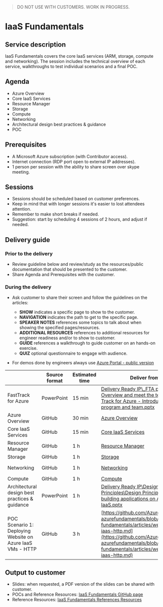 > DO NOT USE WITH CUSTOMERS. WORK IN PROGRESS.

# IaaS Fundamentals

## Service description

IaaS Fundamentals covers the core IaaS services (ARM, storage, compute and networking). The session includes the technical overview of each service, walkthroughs to test individual scenarios and a final POC.


## Agenda

* Azure Overview
* Core IaaS Services
* Resource Manager
* Storage 
* Compute
* Networking
* Architectural design best practices & guidance
* POC


## Prerequisites
* A Microsoft Azure subscription (with Contributor access).
* Internet connection (RDP port open to external IP addresses).
* 1 person per session with the ability to share screen over skype meeting.


## Sessions

* Sessions should be scheduled based on customer preferences.
* Keep in mind that with longer sessions it's easier to lost attendees attention.
* Remember to make short breaks if needed.
* Suggestion: start by scheduling 4 sessions of 2 hours, and adjust if needed.


## Delivery guide

### Prior to the delivery

* Review guideline below and review/study as the resources/public documentation that should be presented to the customer.
* Share Agenda and Prerequisites with the customer.

### During the delivery

* Ask customer to share their screen and follow the guidelines on the articles:
    * **SHOW** indicates a specific page to show to the customer.
    * **NAVIGATION** indicates the path to get to the specific page.
    * **SPEAKER NOTES** references some topics to talk about when showing the specified pages/resources. 
    * **ADDITIONAL RESOURCES** references to additional resources for engineer readiness and/or to show to customer.
    * **GUIDE** references a walkthrough to guide customer on an hands-on exercise.
    * **QUIZ** optional questionnaire to engage with audience.
    
* For demos done by engineers always use [Azure Portal - public version](https://portal.azure.com/?feature.customportal=false)


|                     | Source format | Estimated time | Deliver from  | Readiness Resources |
| -------------       | ------------- | -------------  | ------------- | -------------       |
| FastTrack for Azure | PowerPoint    | 15 min         | [Delivery Ready IP\\_FTA program Overview and meet the team\Fast Track for Azure - Introduction to the program and team.pptx](https://microsoft.sharepoint.com/:p:/t/fasttrackforazure/CE/EcazqrisnQ9HtMeUpJJ3qhwBidLwLxU3YR--unHegKsdeg?e=ec5f9090fcc641238f3a683942df2b5b)   | | 
| Azure Overview      | GitHub        | 30 min         | [Azure Overview](azure-overview.md) | [Azure Boot Camp - Technical Overview by Mark Russinovich](https://microsoft.sharepoint.com/sites/infopedia/media/details/AEVD-3-121938) | 
| Core IaaS Services  | GitHub        | 15 min         | [Core IaaS Services](core-iaas-services.md) | | 
| Resource Manager    | GitHub        | 1 h            | [Resource Manager](resource-manager.md) | | 
| Storage             | GitHub        | 1 h            | [Storage](storage.md) | | 
| Networking          | GitHub        | 1 h            | [Networking](networking.md) | Office Mix recording: https://mix.office.com/watch/9f3x03k6p2lb | 
| Compute             | GitHub        | 1 h            | [Compute](compute.md) | | 
| Architectural design best practices & guidance | PowerPoint | 1 h | [Delivery Ready IP\Design Principles\Design Principles for building applications on Azure IaaS.pptx](https://microsoft.sharepoint.com/:f:/t/fasttrackforazure/CE/EmDmB0mWOkZIktib4_HjiwwB0lTYImVj7AKKG6aMj3hfTA?e=b1c7632ca8bf46649d9753c57534a131) | | 
| POC Scenario 1: Deploying Website on Azure IaaS VMs - HTTP | GitHub | 3 h | [https://github.com/Azure/fta-azurefundamentals/blob/master/iaas-fundamentals/articles/website-on-iaas-http.md](https://github.com/Azure/fta-azurefundamentals/blob/master/iaas-fundamentals/articles/website-on-iaas-http.md) | | 


## Output to customer

* Slides: when requested, a PDF version of the slides can be shared with customer.
* POCs and Reference Resources: [IaaS Fundamentals GitHub page](https://github.com/Azure/fta-azurefundamentals/tree/master/iaas-fundamentals)
* Reference Resources: [IaaS Fundamentals References Resources](iaas-fundamentals-reference-resources.md)





